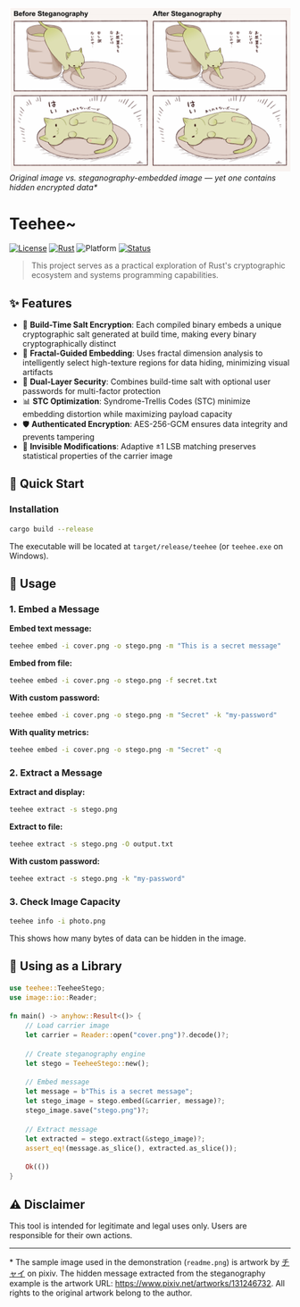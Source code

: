 ![Before and After Steganography](readme.png)
*Original image vs. steganography-embedded image — yet one contains hidden encrypted data\**

# Teehee~

[![License](https://img.shields.io/badge/License-Apache_2.0-blue.svg)](LICENSE)
[![Rust](https://img.shields.io/badge/rust-1.70+-orange?logo=rust)](https://www.rust-lang.org/)
![Platform](https://img.shields.io/badge/platform-win%20%7C%20linux%20%7C%20macos-lightgrey)
[![Status](https://img.shields.io/badge/status-experimental-yellow)](https://github.com)

> This project serves as a practical exploration of Rust's cryptographic ecosystem and systems programming capabilities.

## ✨ Features

- 🔐 **Build-Time Salt Encryption**: Each compiled binary embeds a unique cryptographic salt generated at build time, making every binary cryptographically distinct
- 🎨 **Fractal-Guided Embedding**: Uses fractal dimension analysis to intelligently select high-texture regions for data hiding, minimizing visual artifacts
- 🔑 **Dual-Layer Security**: Combines build-time salt with optional user passwords for multi-factor protection
- 📊 **STC Optimization**: Syndrome-Trellis Codes (STC) minimize embedding distortion while maximizing payload capacity
- 🛡️ **Authenticated Encryption**: AES-256-GCM ensures data integrity and prevents tampering
- 🎯 **Invisible Modifications**: Adaptive ±1 LSB matching preserves statistical properties of the carrier image

## 🚀 Quick Start

### Installation

```bash
cargo build --release
```

The executable will be located at `target/release/teehee` (or `teehee.exe` on Windows).

## 📖 Usage

### 1. Embed a Message

**Embed text message:**
```bash
teehee embed -i cover.png -o stego.png -m "This is a secret message"
```

**Embed from file:**
```bash
teehee embed -i cover.png -o stego.png -f secret.txt
```

**With custom password:**
```bash
teehee embed -i cover.png -o stego.png -m "Secret" -k "my-password"
```

**With quality metrics:**
```bash
teehee embed -i cover.png -o stego.png -m "Secret" -q
```

### 2. Extract a Message

**Extract and display:**
```bash
teehee extract -s stego.png
```

**Extract to file:**
```bash
teehee extract -s stego.png -O output.txt
```

**With custom password:**
```bash
teehee extract -s stego.png -k "my-password"
```

### 3. Check Image Capacity

```bash
teehee info -i photo.png
```

This shows how many bytes of data can be hidden in the image.

## 🔧 Using as a Library

```rust
use teehee::TeeheeStego;
use image::io::Reader;

fn main() -> anyhow::Result<()> {
    // Load carrier image
    let carrier = Reader::open("cover.png")?.decode()?;
    
    // Create steganography engine
    let stego = TeeheeStego::new();
    
    // Embed message
    let message = b"This is a secret message";
    let stego_image = stego.embed(&carrier, message)?;
    stego_image.save("stego.png")?;
    
    // Extract message
    let extracted = stego.extract(&stego_image)?;
    assert_eq!(message.as_slice(), extracted.as_slice());
    
    Ok(())
}
```


## ⚠️ Disclaimer

This tool is intended for legitimate and legal uses only. Users are responsible for their own actions.

---

\* The sample image used in the demonstration (`readme.png`) is artwork by [チャイ](https://www.pixiv.net/users/1096811) on pixiv. The hidden message extracted from the steganography example is the artwork URL: https://www.pixiv.net/artworks/131246732. All rights to the original artwork belong to the author.

